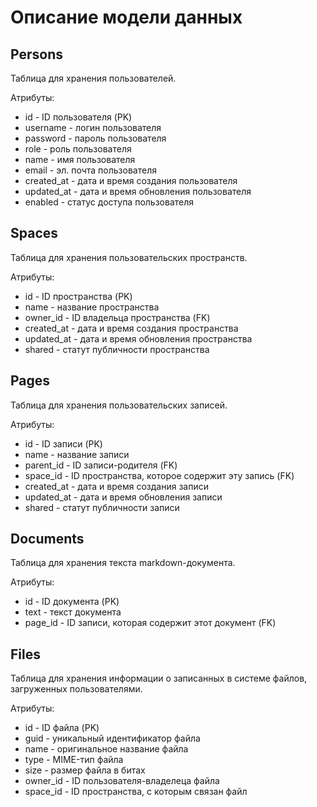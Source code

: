 # Описание модели данных

## Persons
Таблица для хранения пользователей.

Атрибуты:

- id - ID пользователя (PK)
- username - логин пользователя
- password - пароль пользователя
- role - роль пользователя
- name - имя пользователя
- email - эл. почта пользователя
- created_at - дата и время создания пользователя
- updated_at - дата и время обновления пользователя
- enabled - статус доступа пользователя

## Spaces
Таблица для хранения пользовательских пространств.

Атрибуты:

- id - ID пространства (PK)
- name - название пространства
- owner_id - ID владельца пространства (FK)
- created_at - дата и время создания пространства
- updated_at - дата и время обновления пространства
- shared - статут публичности пространства

## Pages
Таблица для хранения пользовательских записей.

Атрибуты:

- id - ID записи (PK)
- name - название записи
- parent_id - ID записи-родителя (FK)
- space_id - ID пространства, которое содержит эту запись (FK)
- created_at - дата и время создания записи
- updated_at - дата и время обновления записи
- shared - статут публичности записи

## Documents
Таблица для хранения текста markdown-документа.

Атрибуты:

- id - ID документа (PK)
- text - текст документа
- page_id - ID записи, которая содержит этот документ (FK)

## Files
Таблица для хранения информации о записанных в системе файлов, загруженных пользователями.

Атрибуты:

- id - ID файла (PK)
- guid - уникальный идентификатор файла
- name - оригинальное название файла
- type - MIME-тип файла
- size - размер файла в битах
- owner_id - ID пользователя-владелеца файла
- space_id - ID пространства, с которым связан файл